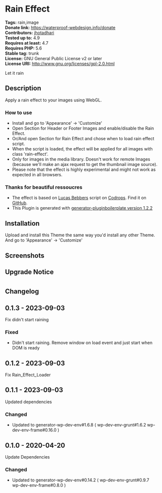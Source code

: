 # Rain Effect #
**Tags:** rain,image  
**Donate link:** https://waterproof-webdesign.info/donate  
**Contributors:** [jhotadhari](https://profiles.wordpress.org/jhotadhari/)  
**Tested up to:** 4.9  
**Requires at least:** 4.7  
**Requires PHP:** 5.6  
**Stable tag:** trunk  
**License:** GNU General Public License v2 or later  
**License URI:** http://www.gnu.org/licenses/gpl-2.0.html  

Let it rain


## Description ##

Apply a rain effect to your images using WebGL.

### How to use ###
* Install and go to 'Appearance' -> 'Customize'
* Open Section for Header or Footer Images and enable/disable the Rain Effect.
* Or/And open Section for Rain Effect and chose when to load rain effect script.
* When the script is loaded, the effect will be applied for all images with class 'rain-effect'.
* Only for images in the media library. Doesn't work for remote Images (because we'll make an ajax request to get the thumbnail image source).
* Please note that the effect is highly experimental and might not work as expected in all browsers.


### Thanks for beautiful ressoucres
* The effect is based on [Lucas Bebbers](http://gardenestudio.com.br/) script on [Codrops](https://tympanus.net/codrops/2015/11/04/rain-water-effect-experiments/). Find it on [GitHub](https://github.com/codrops/RainEffect).
* This Plugin is generated with [generator-pluginboilerplate version 1.2.2](https://github.com/jhotadhari/generator-pluginboilerplate)

###
## Installation ##
Upload and install this Theme the same way you'd install any other Theme.
And go to 'Appearance' -> 'Customize'


## Screenshots ##


## Upgrade Notice ##



# 
## Changelog ##

## 0.1.3 - 2023-09-03
Fix didn't start raining

### Fixed
- Didn't start raining. Remove window on load event and just start when DOM is ready

## 0.1.2 - 2023-09-03
Fix Rain_Effect_Loader

## 0.1.1 - 2023-09-03
Updated dependencies

### Changed
- Updated to generator-wp-dev-env#1.6.8 ( wp-dev-env-grunt#1.6.2 wp-dev-env-frame#0.16.0 )

## 0.1.0 - 2020-04-20
Update Dependencies

### Changed
- Updated to generator-wp-dev-env#0.14.2 ( wp-dev-env-grunt#0.9.7 wp-dev-env-frame#0.8.0 )
